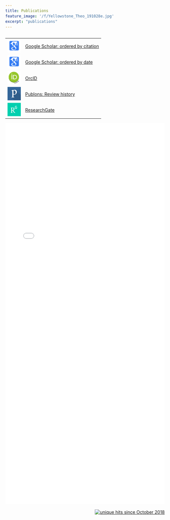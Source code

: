 ```yaml
---
title: Publications
feature_image: '/f/Yellowstone_Theo_191028e.jpg'
excerpt: "publications"
---
```

<table border="0" cellpadding="0" cellspacing="0" align="left">
  <tr>
<td><img src="/f/google_scholar.png" height="42" width="42"/></td>
<td><a href="https://scholar.google.com/citations?user=CSLnTBUAAAAJ&hl=en" target="_blank">
Google Scholar: ordered by citation</a></td>
  </tr>
  <tr>
<td><img src="/f/google_scholar.png" height="42" width="42"/></td>
<td><a href="https://scholar.google.com/citations?hl=en&user=CSLnTBUAAAAJ&view_op=list_works&sortby=pubdate" target="_blank">
Google Scholar: ordered by date</a></td>
  </tr>
  <tr>
<td><img src="/f/orcid.png" height="42" width="42"/></td>
<td><a href="https://orcid.org/0000-0001-7170-7511" target="_blank">OrcID</a></td>
  </tr>
  <tr>
<td><img src="/f/publon_logo.png" height="42" width="42"/></td>
<td><a href="https://publons.com/researcher/1617877/mark-petersen/peer-review" target="_blank">
Publons: Review history</a></td>
  </tr>
  <tr>
<td><img src="/f/researchGate.png" height="42" width="42"/></td>
<td><a href="https://www.researchgate.net/profile/Mark_Petersen4/publications" target="_blank">ResearchGate</a></td>
  </tr>

</table>

<object data="/pdf/Petersen_Mark_LANL_cv_Jan2021.pdf" type="application/pdf" width="100%" height="1200">
<iframe src="/pdf/Petersen_Mark_LANL_cv_Jan2021.pdf" width="100%" height="1200" style="border: none;">
This browser does not support PDFs. Please download the PDF to view it: <a href="/pdf/Petersen_Mark_LANL_cv_Jan2021.pdf">Download PDF</a>
</iframe>
</object>

<!-- Global site tag (gtag.js) - Google Analytics -->
<script async src="https://www.googletagmanager.com/gtag/js?id=UA-117564648-2"></script>
<script>
  window.dataLayer = window.dataLayer || [];
  function gtag(){dataLayer.push(arguments);}
  gtag('js', new Date());

  gtag('config', 'UA-117564648-2');
</script>

<p align="right">
<a href="http://www.hitwebcounter.com">
<img src="http://hitwebcounter.com/counter/counter.php?page=6998014&style=0006&nbdigits=4&type=ip&initCount=0" title="unique hits since October 2018" border="0"></a>
